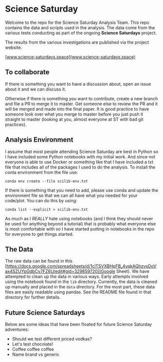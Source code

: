 # Science Saturday
Welcome to the repo for the Science Saturday Analysis Team. This repo contains the data and scripts used in the analysis. The data come from the various tests conducting as part of the ongoing **Science Saturdays** project. 

The results from the various investigations are published via the project website.

[www.science-saturdays.space](www.science-saturdays.space)


## To collaborate
If there is something you want to have a discussion about, open an issue about it and we can discuss it.

Otherwise if there is something you want to contribute, create a new branch and file a PR to merge it to master.
Get someone else to review the PR and it will be merged and made into the final paper.
It is good practice to have someone look over what you merge to master before you just push it straight to master (looking at you, almost everyone at ST with bad git practices).


## Analysis Environment
I assume that most people attending Science Saturday are best in Python so I have included some Python notebooks with my initial work.
And since not everyone is able to use Docker or something like that I have included a txt file that includes all of the packages I used to do the analysis.
To install the conta environment from the file use:

`conda env create --file scilib-env.txt`


If there is something that you need to add, please use conda and update the environment file so that we can all have what you needed for your code/plot.
You can do this by using:

`conda list --explicit > scilib-env.txt`

As much as I *REALLY* hate using notebooks (and I think they should never be used for anything beyond a tutorial) that is probably what everyone else is most comfortable with so I have started putting in notebooks in the repo for everyone to get things started.


## The Data

The raw data can be found in this [https://docs.google.com/spreadsheets/d/1clTSVXBHpFB_4yqkAQhzvsDoVax4SZUYpGdbCy7FZ6U/edit#gid=329859720](Google Sheet). We have attempted to clean up the data in various ways. Early attempts involved using the notebook found in the `lib` directory. 
Currently, the data is cleaned up manually and placed in the `data` directory. For the most part, these data files are easily readable using pandas. See the README file found in that directory for further details.  

## Future Science Saturdays
Below are some ideas that have been floated for future Science Saturday adventures:

- Should we test different priced vodkas?
- Let's test chocolate!
- Coffee coffee coffee
- Name brand vs generic
